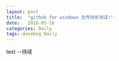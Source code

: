 ```yaml
---
layout: post
title:  "github for windows 文件同步测试!"
date:   2016-05-16
categories: Daily
tags: davebog Daily
---
```

test    --待续
